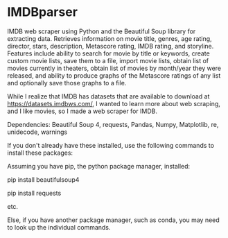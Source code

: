 # IMDBparser
IMDB web scraper using Python and the Beautiful Soup library for extracting data.
Retrieves information on movie title, genres, age rating, director, stars, description, Metascore rating, IMDB rating, and storyline. 
Features include ability to search for movie by title or keywords, create custom movie lists, save them to a file, import movie lists, 
obtain list of movies currently in theaters, obtain list of movies by month/year they were released, 
and ability to produce graphs of the Metascore ratings of any list and optionally save those graphs to a file.

While I realize that IMDB has datasets that are available to download at https://datasets.imdbws.com/, I wanted to learn
more about web scraping, and I like movies, so I made a web scraper for IMDB.

Dependencies: Beautiful Soup 4, requests, Pandas, Numpy, Matplotlib, re, unidecode, warnings

If you don't already have these installed, use the following commands to install these packages:

Assuming you have pip, the python package manager, installed:

pip install beautifulsoup4

pip install requests

etc.

Else, if you have another package manager, such as conda, you may need to look up the individual commands.
